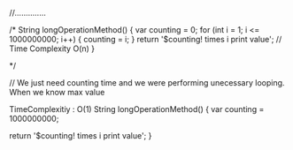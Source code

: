 //..............

/*
String longOperationMethod() {
  var counting = 0;
  for (int i = 1; i <= 1000000000; i++) {
    counting = i;
  }
  return '$counting! times i print value'; // Time Complexity O(n)
}


*/

// We just need counting time and we were performing unecessary looping. When we know max 
value

TimeComplexitiy : O(1)
String longOperationMethod() {
  var counting = 1000000000;

  return '$counting! times i print value';
}